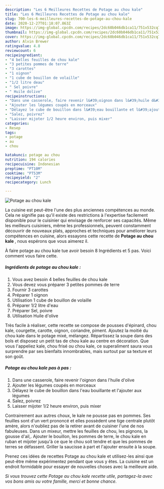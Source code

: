 ```yaml
---
description: "Les 6 Meilleures Recettes de Potage au chou kale"
title: "Les 6 Meilleures Recettes de Potage au chou kale"
slug: 700-les-6-meilleures-recettes-de-potage-au-chou-kale
date: 2020-12-27T01:18:07.863Z
image: https://img-global.cpcdn.com/recipes/2dc60b046db1ca11/751x532cq70/potage-au-chou-kale-photo-principale-de-la-recette.jpg
thumbnail: https://img-global.cpcdn.com/recipes/2dc60b046db1ca11/751x532cq70/potage-au-chou-kale-photo-principale-de-la-recette.jpg
cover: https://img-global.cpcdn.com/recipes/2dc60b046db1ca11/751x532cq70/potage-au-chou-kale-photo-principale-de-la-recette.jpg
author: Alvin Brewer
ratingvalue: 4.8
reviewcount: 6
recipeingredient:
- "4 belles feuilles de chou kale"
- "3 petites pommes de terre"
- "3 carottes"
- "1 oignon"
- "1 cube de bouillon de volaille"
- "1/2 litre deau"
- " Sel poivre"
- " Huile dolive"
recipeinstructions:
- "Dans une casserole, faire revenir l&#39;oignon dans l&#39;huile d&#39;olive"
- "Ajouter les légumes coupés en morceaux"
- "Délayez le cube de bouillon dans l&#39;eau bouillante et l&#39;ajouter aux légumes"
- "Salez, poivrez"
- "Laisser mijoter 1/2 heure environ, puis mixer"
categories:
- Resep
tags:
- potage
- au
- chou

katakunci: potage au chou 
nutrition: 194 calories
recipecuisine: Indonesian
preptime: "PT10M"
cooktime: "PT53M"
recipeyield: "2"
recipecategory: Lunch

---
```



![Potage au chou kale](https://img-global.cpcdn.com/recipes/2dc60b046db1ca11/751x532cq70/potage-au-chou-kale-photo-principale-de-la-recette.jpg)

La cuisine est peut-être l'une des plus anciennes compétences au monde. Cela ne signifie pas qu'il existe des restrictions à l'expertise facilement disponible pour le cuisinier qui envisage de renforcer ses capacités. Même les meilleurs cuisiniers, même les professionnels, peuvent constamment découvrir de nouveaux plats, approches et techniques pour améliorer leurs compétences en cuisine, alors essayons cette recette de <strong> Potage au chou kale </strong>, nous espérons que vous aimerez il.

<!--inarticleads1-->

À faire potage au chou kale tue avoir besoin 8 Ingrédients et 5 pas. Voici comment vous faire cette.

##### Ingrédients de potage au chou kale :

1. Vous avez besoin 4 belles feuilles de chou kale
1. Vous devez vous préparer 3 petites pommes de terre
1. Fournir 3 carottes
1. Préparer 1 oignon
1. Utilisation 1 cube de bouillon de volaille
1. Préparer 1/2 litre d&#39;eau
1. Préparer  Sel, poivre
1. Utilisation  Huile d&#39;olive


Très facile à réaliser, cette recette se compose de pousses d&#39;épinard, chou kale, courgette, carotte, oignon, coriandre, piment. Ajoutez la moitié du chou kale dans le potage mixé, mélangez. Répartissez la soupe dans des bols et disposez un petit tas de chou kale au centre en décoration. Que vous l&#39;appeliez kale, chou frisé ou chou kale, ce superaliment saura vous surprendre par ses bienfaits innombrables, mais surtout par sa texture et son goût. 

<!--inarticleads2-->

##### Potage au chou kale pas à pas :

1. Dans une casserole, faire revenir l&#39;oignon dans l&#39;huile d&#39;olive
1. Ajouter les légumes coupés en morceaux
1. Délayez le cube de bouillon dans l&#39;eau bouillante et l&#39;ajouter aux légumes
1. Salez, poivrez
1. Laisser mijoter 1/2 heure environ, puis mixer


Contrairement aux autres choux, le kale ne pousse pas en pommes. Ses feuilles sont d&#39;un vert prononcé et elles possèdent une tige centrale plutôt amère, alors n&#39;oubliez pas de la retirer avant de cuisiner l&#39;une de nos fabuleuses. Dans un mixeur, mettre les feuilles de chou, les pignons, la gousse d&#39;ail,. Ajouter le bouillon, les pommes de terre, le chou kale en ruban et mijoter jusqu&#39;à ce que le chou soit tendre et que les pommes de terres se défassent. Griller la saucisse à part et l&#39;ajouter ensuite à la soupe. 

<!--inarticleads1-->

<p>
Prenez ces idées de recettes Potage au chou kale et utilisez-les ainsi que peut-être même expérimentez pendant que vous y êtes. La cuisine est un endroit formidable pour essayer de nouvelles choses avec la meilleure aide.
</p>

<p>
<i>Si vous trouvez cette Potage au chou kale recette utile, partagez-la avec vos bons amis ou votre famille, merci et bonne chance.</i>
</p>

